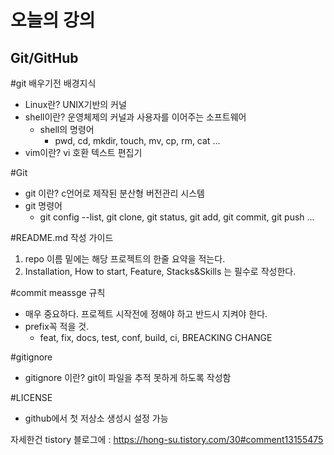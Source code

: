 오늘의 강의
===========

Git/GitHub
----------- 

#git 배우기전 배경지식
* Linux란? UNIX기반의 커널
* shell이란? 운영체제의 커널과 사용자를 이어주는 소프트웨어
	* shell의 명령어
		* pwd, cd, mkdir, touch, mv, cp, rm, cat ...
* vim이란? vi 호환 텍스트 편집기

#Git
* git 이란? c언어로 제작된 분산형 버전관리 시스템
* git 명령어
	* git config --list, git clone, git status, git add, git commit, git push ...

#README.md 작성 가이드
1. repo 이름 밑에는 해당 프로젝트의 한줄 요약을 적는다.
2. Installation, How to start, Feature, Stacks&Skills 는 필수로 작성한다.

#commit meassge 규칙
* 매우 중요하다. 프로젝트 시작전에 정해야 하고 반드시 지켜야 한다.
* prefix꼭 적을 것.
	* feat, fix, docs, test, conf, build, ci, BREACKING CHANGE

#gitignore 
* gitignore 이란? git이 파일을 추적 못하게 하도록 작성함

#LICENSE
* github에서 첫 저상소 생성시 설정 가능

자세한건 tistory 블로그에 : https://hong-su.tistory.com/30#comment13155475
